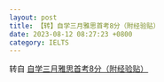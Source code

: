 ```yaml
---
layout: post
title: 【转】自学三月雅思首考8分（附经验贴）
date: 2023-08-12 08:27:23 +0800
category: IELTS
---
```



转自 [自学三月雅思首考8分（附经验贴）](https://www.douban.com/group/topic/265933957/?_i=1450773BvLmUAU)
